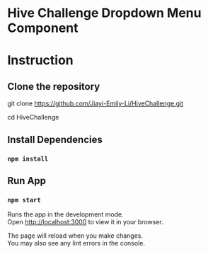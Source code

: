 # Hive Challenge Dropdown Menu Component

# Instruction

## Clone the repository

git clone https://github.com/Jiayi-Emily-Li/HiveChallenge.git

cd HiveChallenge

## Install Dependencies

### `npm install`

## Run App

### `npm start`

Runs the app in the development mode.\
Open [http://localhost:3000](http://localhost:3000) to view it in your browser.

The page will reload when you make changes.\
You may also see any lint errors in the console.

